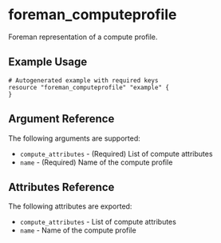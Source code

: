 
# foreman_computeprofile


Foreman representation of a compute profile.


## Example Usage

```
# Autogenerated example with required keys
resource "foreman_computeprofile" "example" {
}
```


## Argument Reference

The following arguments are supported:

- `compute_attributes` - (Required) List of compute attributes
- `name` - (Required) Name of the compute profile


## Attributes Reference

The following attributes are exported:

- `compute_attributes` - List of compute attributes
- `name` - Name of the compute profile

